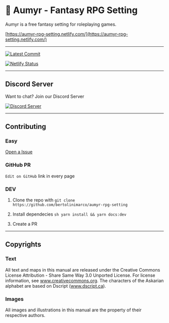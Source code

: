 # 📜 Aumyr - Fantasy RPG Setting

Aumyr is a free fantasy setting for roleplaying games.

[https://aumyr-rpg-setting.netlify.com/](https://aumyr-rpg-setting.netlify.com/)

---

[![Latest Commit](https://img.shields.io/github/last-commit/bertolinimarco/aumyr-rpg-setting/master.svg)](https://img.shields.io/github/last-commit/bertolinimarco/aumyr-rpg-setting/master.svg)

[![Netlify Status](https://api.netlify.com/api/v1/badges/d7e3b541-4418-4427-8a72-4bbad04c9f32/deploy-status)](https://app.netlify.com/sites/aumyr-rpg-setting/deploys)

---

## Discord Server

Want to chat? Join our Discord Server

[![Discord Server](https://img.shields.io/discord/575987423893258250.svg)](https://img.shields.io/discord/575987423893258250.svg)

---

## Contributing

### Easy

[Open a Issue](https://github.com/bertolinimarco/aumyr-rpg-setting/issues/new)

### GitHub PR

`Edit on GitHub` link in every page

### DEV

1. Clone the repo with `git clone https://github.com/bertolinimarco/aumyr-rpg-setting`

2. Install dependecies `sh yarn install && yarn docs:dev`

3. Create a PR

---

## Copyrights

### Text

All text and maps in this manual are released under the Creative Commons License Attribution - Share Same Way 3.0 Unported License. For license information, see www.creativecommons.org. The characters of the Askarian alphabet are based on Dscript (www.dscript.ca).

### Images

All images and illustrations in this manual are the property of their respective authors.
